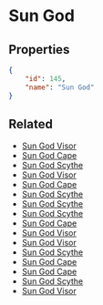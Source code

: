# Sun God

<no description available>

## Properties

```json
{
    "id": 145,
    "name": "Sun God"
}
```

## Related

- [Sun God Visor](../items/18218-sun-god-visor.md)
- [Sun God Cape](../items/18219-sun-god-cape.md)
- [Sun God Scythe](../items/18220-sun-god-scythe.md)
- [Sun God Visor](../items/10233-sun-god-visor.md)
- [Sun God Cape](../items/10228-sun-god-cape.md)
- [Sun God Scythe](../items/10223-sun-god-scythe.md)
- [Sun God Scythe](../items/10222-sun-god-scythe.md)
- [Sun God Scythe](../items/10221-sun-god-scythe.md)
- [Sun God Cape](../items/10227-sun-god-cape.md)
- [Sun God Visor](../items/10232-sun-god-visor.md)
- [Sun God Visor](../items/10231-sun-god-visor.md)
- [Sun God Scythe](../items/10220-sun-god-scythe.md)
- [Sun God Cape](../items/10226-sun-god-cape.md)
- [Sun God Cape](../items/10225-sun-god-cape.md)
- [Sun God Scythe](../items/10219-sun-god-scythe.md)
- [Sun God Visor](../items/10230-sun-god-visor.md)


